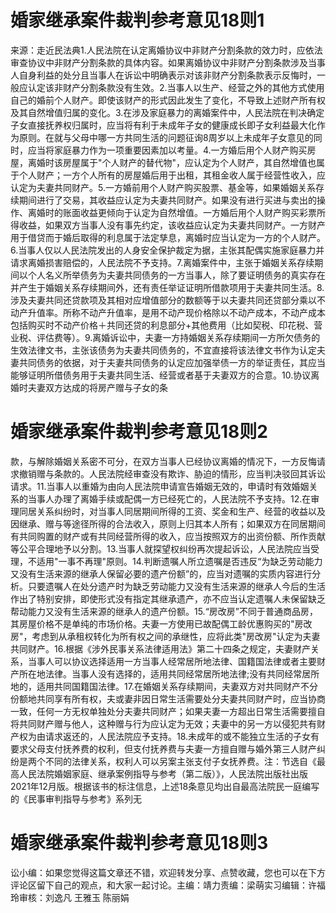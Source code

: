 # 婚家继承案件裁判参考意见18则1

来源：走近民法典1.人民法院在认定离婚协议中非财产分割条款的效力时，应依法审查协议中非财产分割条款的具体内容。如果离婚协议中非财产分割条款涉及当事人自身利益的处分且当事人在诉讼中明确表示对该非财产分割条款表示反悔时，一般应认定该非财产分割条款没有生效。2.当事人以生产、经营之外的其他方式使用自己的婚前个人财产。即使该财产的形式因此发生了变化，不导致上述财产所有权及其自然增值归属的变化。3.在涉及家庭暴力的离婚案件中，人民法院在判决确定子女直接抚养权归属时，应当将有利于未成年子女的健康成长即子女利益最大化作为原则。在就与父母中哪一方共同生活的问题征询8周岁以上未成年子女意见的同时，应当将家庭暴力作为一项重要因素加以考量。4.一方婚后用个人财产购买房屋，离婚时该房屋属于"个人财产的替代物"，应认定为个人财产，其自然增值也属于个人财产；一方个人所有的房屋婚后用于出租，其租金收人属于经营性收入，应认定为夫妻共同财产。5.一方婚前用个人财产购买股票、基金等，如果婚姻关系存续期间进行了交易，其收益应认定为夫妻共同财产。如果没有进行买进与卖出的操作、离婚时的账面收益更倾向于认定为自然增值。一方婚后用个人财产购买彩票所得收益，如果双方当事人没有事先约定，该收益应认定为夫妻共同财产。一方财产用于借贷而于婚后取得的利息属于法定孳息，离婚时应当认定为一方的个人财产。6.当事人仅以人民法院发出的人身安全保护裁定为据，主张其配偶实施家庭暴力并请求离婚损害赔偿的，人民法院不予支持。7.离婚案件中，主张于婚姻关系存续期间以个人名义所举债务为夫妻共同债务的一方当事人，除了要证明债务的真实存在并产生于婚姻关系存续期间外，还有责任举证证明所借款项用于夫妻共同生活。8.涉及夫妻共同还贷款项及其相对应增值部分的数额等于以夫妻共同还贷部分乘以不动产升值率。所称不动产升值率，是用不动产现价格除以不动产成本，不动产成本包括购买时不动产价格＋共同还贷的利息部分+其他费用（比如契税、印花税、营业税、评估费等）。9.离婚诉讼中，夫妻一方持婚姻关系存续期间一方所欠债务的生效法律文书，主张该债务为夫妻共同债务的，不宜直接将该法律文书作为认定夫妻共同债务的依据，对于夫妻共同债务的认定应加强举债一方的举证责任，其应当能够证明所借债务用于夫妻共同生活、经营或者基于夫妻双方的合意。10.协议离婚时夫妻双方达成的将房产赠与子女的条

# 婚家继承案件裁判参考意见18则2

款，与解除婚姻关系密不可分，在双方当事人已经协议离婚的情况下，一方反悔请求撤销赠与条款的。人民法院经审查没有欺诈、胁迫的情形，应当判决驳回其诉讼请求。11.当事人以重婚为由向人民法院申请宣告婚姻无效的，申请时有效婚姻关系的当事人办理了离婚手续或配偶一方已经死亡的，人民法院不予支持。12.在审理同居关系纠纷时，对当事人同居期间所得的工资、奖金和生产、经营的收益以及因继承、赠与等途径所得的合法收入，原则上归其本人所有；如果双方在同居期间有共同购置的财产或有共同经营所得的收入，应当按照双方的出资份额、所作贡献等公平合理地予以分割。13.当事人就探望权纠纷再次提起诉讼，人民法院应当受理，不适用"一事不再理"原则。14.判断遗嘱人所立遗嘱是否违反“为缺乏劳动能力又没有生活来源的继承人保留必要的遗产份额”的，应当对遗嘱的实质内容进行分析。只要遗嘱人在处分遗产时为缺乏劳动能力又没有生活来源的继承人今后的生活作出了特别安排，即使形式没有指定其继承遗产，亦不应当认定遗嘱人未保留缺乏帮动能力又没有生活来源的继承人的遗产份额。15.“房改房”不同于普通商品房，其房屋价格不是单纯的市场价格。夫妻一方使用已故配偶工龄优惠购买的"房改房"，考虑到从承租权转化为所有权之间的承继性，应将此类"房改房"认定为夫妻共同财产。16.根据《涉外民事关系法律适用法》第二十四条之规定，夫妻财产关系，当事人可以协议选择适用一方当事人经常居所地法律、国籍国法律或者主要财产所在地法律。当事人没有选择的，适用共同经常居所地法律;没有共同经常居所地的，适用共同国籍国法律。17.在婚姻关系存续期间，夫妻双方对共同财产不分份额地共同享有所有权，夫或妻非因日常生活需要处分夫妻共同财产时，应当协商一致，任何一方无权单独处分夫妻共同财产；如果夫妻一方超出日常生活需要擅自将共同财产赠与他人，这种赠与行为应认定为无效；夫妻中的另一方以侵犯共有财产权为由请求返还的，人民法院应予支持。18.未成年的或不能独立生活的子女有要求父母支付抚养费的权利，但支付抚养费与夫妻一方擅自赠与婚外第三人财产纠纷是两个不同的法律关系，权利人可以另案主张支付子女抚养费。注：节选自《最高人民法院婚姻家庭、继承案例指导与参考（第二版）》，人民法院出版社出版2021年12月版。根据该书的标注信息，上述18条意见均出自最高法院民一庭编写的《民事审判指导与参考》系列无

# 婚家继承案件裁判参考意见18则3

讼小编：如果您觉得这篇文章还不错，欢迎转发分享、点赞收藏，您也可以在下方评论区留下自己的观点，和大家一起讨论。主编：靖力责编：梁萌实习编辑：许福玲审核：刘逸凡 王雅玉 陈丽娟


